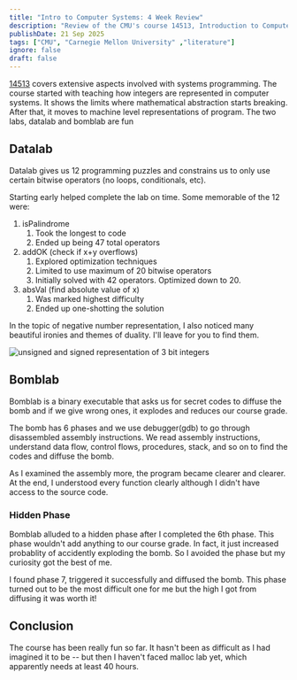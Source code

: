 ```yaml
---
title: "Intro to Computer Systems: 4 Week Review"
description: "Review of the CMU's course 14513, Introduction to Computer Systems, after taking it for 4 weeks. Talks about datalab and bomblab."
publishDate: 21 Sep 2025
tags: ["CMU", "Carnegie Mellon University" ,"literature"]
ignore: false
draft: false
---
```


[14513](https://www.cs.cmu.edu/~213/schedule.html) covers extensive aspects involved with systems programming. The course started with teaching how integers are represented in computer systems. It shows the limits where mathematical abstraction starts breaking. After that, it moves to machine level representations of program. The two labs, datalab and bomblab are fun

## Datalab
Datalab gives us 12 programming puzzles and constrains us to only use certain bitwise operators (no loops, conditionals, etc).

Starting early helped complete the lab on time. Some memorable of the 12 were:
1. isPalindrome
	  1. Took the longest to code
    2. Ended up being 47 total operators
2. addOK (check if x+y overflows)
    1. Explored optimization techniques
    2. Limited to use maximum of 20 bitwise operators
    3. Initially solved with 42 operators. Optimized down to 20.
3. absVal (find absolute value of x)
    1. Was marked highest difficulty
    2. Ended up one-shotting the solution

In the topic of negative number representation, I also noticed many beautiful ironies and themes of duality. I'll leave for you to find them.

![unsigned and signed representation of 3 bit integers](@/assets/cmu_4_week_recap.png)


## Bomblab
Bomblab is a binary executable that asks us for secret codes to diffuse the bomb and if we give wrong ones, it explodes and reduces our course grade.

The bomb has 6 phases and we use debugger(gdb) to go through disassembled assembly instructions. We read assembly instructions, understand data flow, control flows, procedures, stack, and so on to find the codes and diffuse the bomb.

As I examined the assembly more, the program became clearer and clearer. At the end, I understood every function clearly although I didn't have access to the source code.

### Hidden Phase
Bomblab alluded to a hidden phase after I completed the 6th phase. This phase wouldn't add anything to our course grade. In fact, it just increased probablity of accidently exploding the bomb. So I avoided the phase but my curiosity got the best of me.

I found phase 7, triggered it successfully and diffused the bomb. This phase turned out to be the most difficult one for me but the high I got from diffusing it was worth it!

## Conclusion
The course has been really fun so far. It hasn't been as difficult as I had imagined it to be -- but then I haven't faced malloc lab yet, which apparently needs at least 40 hours.
